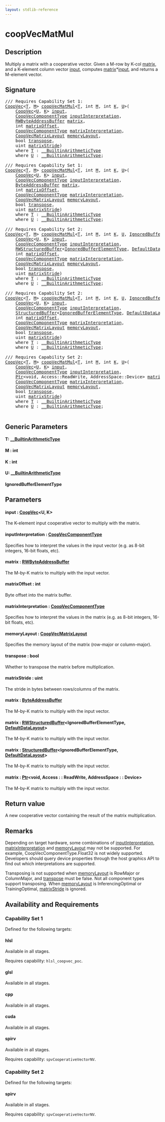 ```yaml
---
layout: stdlib-reference
---
```


# coopVecMatMul

## Description

Multiply a matrix with a cooperative vector. Given a M-row by K-col <span class='code'><a href="coopvecmatmul-47a.html#decl-matrix" class="code_param">matrix</a></span>, and a K-element column vector <span class='code'><a href="coopvecmatmul-47a.html#decl-input" class="code_param">input</a></span>, computes <span class='code'><a href="coopvecmatmul-47a.html#decl-matrix" class="code_param">matrix</a>*<a href="coopvecmatmul-47a.html#decl-input" class="code_param">input</a></span>, and
returns a M-element vector.



## Signature 

<pre>
/// Requires Capability Set 1:
<a href="../types/coopvec-04/index.html" class="code_type">CoopVec</a>&lt;<a href="coopvecmatmul-47a.html#typeparam-T" class="code_type">T</a>, <a href="coopvecmatmul-47a.html#decl-M" class="code_var">M</a>&gt; <a href="coopvecmatmul-47a.html">coopVecMatMul</a>&lt;<a href="coopvecmatmul-47a.html#typeparam-T" class="code_type">T</a>, <span class="code_keyword">int</span> <a href="coopvecmatmul-47a.html#decl-M" class="code_var">M</a>, <span class="code_keyword">int</span> <a href="coopvecmatmul-47a.html#decl-K" class="code_var">K</a>, <a href="coopvecmatmul-47a.html#typeparam-U" class="code_type">U</a>&gt;(
    <a href="../types/coopvec-04/index.html" class="code_type">CoopVec</a>&lt;<a href="coopvecmatmul-47a.html#typeparam-U" class="code_type">U</a>, <a href="coopvecmatmul-47a.html#decl-K" class="code_var">K</a>&gt; <a href="coopvecmatmul-47a.html#decl-input" class="code_param">input</a>,
    <a href="../types/coopveccomponenttype-047g/index.html" class="code_type">CoopVecComponentType</a> <a href="coopvecmatmul-47a.html#decl-inputInterpretation" class="code_param">inputInterpretation</a>,
    <a href="../types/rwbyteaddressbuffer-0126d/index.html" class="code_type">RWByteAddressBuffer</a> <a href="coopvecmatmul-47a.html#decl-matrix" class="code_param">matrix</a>,
    <span class="code_keyword">int</span> <a href="coopvecmatmul-47a.html#decl-matrixOffset" class="code_param">matrixOffset</a>,
    <a href="../types/coopveccomponenttype-047g/index.html" class="code_type">CoopVecComponentType</a> <a href="coopvecmatmul-47a.html#decl-matrixInterpretation" class="code_param">matrixInterpretation</a>,
    <a href="../types/coopvecmatrixlayout-047d/index.html" class="code_type">CoopVecMatrixLayout</a> <a href="coopvecmatmul-47a.html#decl-memoryLayout" class="code_param">memoryLayout</a>,
    <span class="code_keyword">bool</span> <a href="coopvecmatmul-47a.html#decl-transpose" class="code_param">transpose</a>,
    <span class="code_keyword">uint</span> <a href="coopvecmatmul-47a.html#decl-matrixStride" class="code_param">matrixStride</a>)
    <span class='code_keyword'>where</span> <a href="coopvecmatmul-47a.html#typeparam-T" class="code_type">T</a> : <a href="../interfaces/0_builtinarithmetictype-029j/index.html" class="code_type">__BuiltinArithmeticType</a>
    <span class='code_keyword'>where</span> <a href="coopvecmatmul-47a.html#typeparam-U" class="code_type">U</a> : <a href="../interfaces/0_builtinarithmetictype-029j/index.html" class="code_type">__BuiltinArithmeticType</a>;

/// Requires Capability Set 1:
<a href="../types/coopvec-04/index.html" class="code_type">CoopVec</a>&lt;<a href="coopvecmatmul-47a.html#typeparam-T" class="code_type">T</a>, <a href="coopvecmatmul-47a.html#decl-M" class="code_var">M</a>&gt; <a href="coopvecmatmul-47a.html">coopVecMatMul</a>&lt;<a href="coopvecmatmul-47a.html#typeparam-T" class="code_type">T</a>, <span class="code_keyword">int</span> <a href="coopvecmatmul-47a.html#decl-M" class="code_var">M</a>, <span class="code_keyword">int</span> <a href="coopvecmatmul-47a.html#decl-K" class="code_var">K</a>, <a href="coopvecmatmul-47a.html#typeparam-U" class="code_type">U</a>&gt;(
    <a href="../types/coopvec-04/index.html" class="code_type">CoopVec</a>&lt;<a href="coopvecmatmul-47a.html#typeparam-U" class="code_type">U</a>, <a href="coopvecmatmul-47a.html#decl-K" class="code_var">K</a>&gt; <a href="coopvecmatmul-47a.html#decl-input" class="code_param">input</a>,
    <a href="../types/coopveccomponenttype-047g/index.html" class="code_type">CoopVecComponentType</a> <a href="coopvecmatmul-47a.html#decl-inputInterpretation" class="code_param">inputInterpretation</a>,
    <a href="../types/byteaddressbuffer-04b/index.html" class="code_type">ByteAddressBuffer</a> <a href="coopvecmatmul-47a.html#decl-matrix" class="code_param">matrix</a>,
    <span class="code_keyword">int</span> <a href="coopvecmatmul-47a.html#decl-matrixOffset" class="code_param">matrixOffset</a>,
    <a href="../types/coopveccomponenttype-047g/index.html" class="code_type">CoopVecComponentType</a> <a href="coopvecmatmul-47a.html#decl-matrixInterpretation" class="code_param">matrixInterpretation</a>,
    <a href="../types/coopvecmatrixlayout-047d/index.html" class="code_type">CoopVecMatrixLayout</a> <a href="coopvecmatmul-47a.html#decl-memoryLayout" class="code_param">memoryLayout</a>,
    <span class="code_keyword">bool</span> <a href="coopvecmatmul-47a.html#decl-transpose" class="code_param">transpose</a>,
    <span class="code_keyword">uint</span> <a href="coopvecmatmul-47a.html#decl-matrixStride" class="code_param">matrixStride</a>)
    <span class='code_keyword'>where</span> <a href="coopvecmatmul-47a.html#typeparam-T" class="code_type">T</a> : <a href="../interfaces/0_builtinarithmetictype-029j/index.html" class="code_type">__BuiltinArithmeticType</a>
    <span class='code_keyword'>where</span> <a href="coopvecmatmul-47a.html#typeparam-U" class="code_type">U</a> : <a href="../interfaces/0_builtinarithmetictype-029j/index.html" class="code_type">__BuiltinArithmeticType</a>;

/// Requires Capability Set 2:
<a href="../types/coopvec-04/index.html" class="code_type">CoopVec</a>&lt;<a href="coopvecmatmul-47a.html#typeparam-T" class="code_type">T</a>, <a href="coopvecmatmul-47a.html#decl-M" class="code_var">M</a>&gt; <a href="coopvecmatmul-47a.html">coopVecMatMul</a>&lt;<a href="coopvecmatmul-47a.html#typeparam-T" class="code_type">T</a>, <span class="code_keyword">int</span> <a href="coopvecmatmul-47a.html#decl-M" class="code_var">M</a>, <span class="code_keyword">int</span> <a href="coopvecmatmul-47a.html#decl-K" class="code_var">K</a>, <a href="coopvecmatmul-47a.html#typeparam-U" class="code_type">U</a>, <a href="coopvecmatmul-47a.html#typeparam-IgnoredBufferElementType" class="code_type">IgnoredBufferElementType</a>&gt;(
    <a href="../types/coopvec-04/index.html" class="code_type">CoopVec</a>&lt;<a href="coopvecmatmul-47a.html#typeparam-U" class="code_type">U</a>, <a href="coopvecmatmul-47a.html#decl-K" class="code_var">K</a>&gt; <a href="coopvecmatmul-47a.html#decl-input" class="code_param">input</a>,
    <a href="../types/coopveccomponenttype-047g/index.html" class="code_type">CoopVecComponentType</a> <a href="coopvecmatmul-47a.html#decl-inputInterpretation" class="code_param">inputInterpretation</a>,
    <a href="../types/rwstructuredbuffer-012c/index.html" class="code_type">RWStructuredBuffer</a>&lt;<a href="coopvecmatmul-47a.html#typeparam-IgnoredBufferElementType" class="code_type">IgnoredBufferElementType</a>, <a href="../types/defaultdatalayout-07b/index.html" class="code_type">DefaultDataLayout</a>&gt; <a href="coopvecmatmul-47a.html#decl-matrix" class="code_param">matrix</a>,
    <span class="code_keyword">int</span> <a href="coopvecmatmul-47a.html#decl-matrixOffset" class="code_param">matrixOffset</a>,
    <a href="../types/coopveccomponenttype-047g/index.html" class="code_type">CoopVecComponentType</a> <a href="coopvecmatmul-47a.html#decl-matrixInterpretation" class="code_param">matrixInterpretation</a>,
    <a href="../types/coopvecmatrixlayout-047d/index.html" class="code_type">CoopVecMatrixLayout</a> <a href="coopvecmatmul-47a.html#decl-memoryLayout" class="code_param">memoryLayout</a>,
    <span class="code_keyword">bool</span> <a href="coopvecmatmul-47a.html#decl-transpose" class="code_param">transpose</a>,
    <span class="code_keyword">uint</span> <a href="coopvecmatmul-47a.html#decl-matrixStride" class="code_param">matrixStride</a>)
    <span class='code_keyword'>where</span> <a href="coopvecmatmul-47a.html#typeparam-T" class="code_type">T</a> : <a href="../interfaces/0_builtinarithmetictype-029j/index.html" class="code_type">__BuiltinArithmeticType</a>
    <span class='code_keyword'>where</span> <a href="coopvecmatmul-47a.html#typeparam-U" class="code_type">U</a> : <a href="../interfaces/0_builtinarithmetictype-029j/index.html" class="code_type">__BuiltinArithmeticType</a>;

/// Requires Capability Set 2:
<a href="../types/coopvec-04/index.html" class="code_type">CoopVec</a>&lt;<a href="coopvecmatmul-47a.html#typeparam-T" class="code_type">T</a>, <a href="coopvecmatmul-47a.html#decl-M" class="code_var">M</a>&gt; <a href="coopvecmatmul-47a.html">coopVecMatMul</a>&lt;<a href="coopvecmatmul-47a.html#typeparam-T" class="code_type">T</a>, <span class="code_keyword">int</span> <a href="coopvecmatmul-47a.html#decl-M" class="code_var">M</a>, <span class="code_keyword">int</span> <a href="coopvecmatmul-47a.html#decl-K" class="code_var">K</a>, <a href="coopvecmatmul-47a.html#typeparam-U" class="code_type">U</a>, <a href="coopvecmatmul-47a.html#typeparam-IgnoredBufferElementType" class="code_type">IgnoredBufferElementType</a>&gt;(
    <a href="../types/coopvec-04/index.html" class="code_type">CoopVec</a>&lt;<a href="coopvecmatmul-47a.html#typeparam-U" class="code_type">U</a>, <a href="coopvecmatmul-47a.html#decl-K" class="code_var">K</a>&gt; <a href="coopvecmatmul-47a.html#decl-input" class="code_param">input</a>,
    <a href="../types/coopveccomponenttype-047g/index.html" class="code_type">CoopVecComponentType</a> <a href="coopvecmatmul-47a.html#decl-inputInterpretation" class="code_param">inputInterpretation</a>,
    <a href="../types/structuredbuffer-0a/index.html" class="code_type">StructuredBuffer</a>&lt;<a href="coopvecmatmul-47a.html#typeparam-IgnoredBufferElementType" class="code_type">IgnoredBufferElementType</a>, <a href="../types/defaultdatalayout-07b/index.html" class="code_type">DefaultDataLayout</a>&gt; <a href="coopvecmatmul-47a.html#decl-matrix" class="code_param">matrix</a>,
    <span class="code_keyword">int</span> <a href="coopvecmatmul-47a.html#decl-matrixOffset" class="code_param">matrixOffset</a>,
    <a href="../types/coopveccomponenttype-047g/index.html" class="code_type">CoopVecComponentType</a> <a href="coopvecmatmul-47a.html#decl-matrixInterpretation" class="code_param">matrixInterpretation</a>,
    <a href="../types/coopvecmatrixlayout-047d/index.html" class="code_type">CoopVecMatrixLayout</a> <a href="coopvecmatmul-47a.html#decl-memoryLayout" class="code_param">memoryLayout</a>,
    <span class="code_keyword">bool</span> <a href="coopvecmatmul-47a.html#decl-transpose" class="code_param">transpose</a>,
    <span class="code_keyword">uint</span> <a href="coopvecmatmul-47a.html#decl-matrixStride" class="code_param">matrixStride</a>)
    <span class='code_keyword'>where</span> <a href="coopvecmatmul-47a.html#typeparam-T" class="code_type">T</a> : <a href="../interfaces/0_builtinarithmetictype-029j/index.html" class="code_type">__BuiltinArithmeticType</a>
    <span class='code_keyword'>where</span> <a href="coopvecmatmul-47a.html#typeparam-U" class="code_type">U</a> : <a href="../interfaces/0_builtinarithmetictype-029j/index.html" class="code_type">__BuiltinArithmeticType</a>;

/// Requires Capability Set 2:
<a href="../types/coopvec-04/index.html" class="code_type">CoopVec</a>&lt;<a href="coopvecmatmul-47a.html#typeparam-T" class="code_type">T</a>, <a href="coopvecmatmul-47a.html#decl-M" class="code_var">M</a>&gt; <a href="coopvecmatmul-47a.html">coopVecMatMul</a>&lt;<a href="coopvecmatmul-47a.html#typeparam-T" class="code_type">T</a>, <span class="code_keyword">int</span> <a href="coopvecmatmul-47a.html#decl-M" class="code_var">M</a>, <span class="code_keyword">int</span> <a href="coopvecmatmul-47a.html#decl-K" class="code_var">K</a>, <a href="coopvecmatmul-47a.html#typeparam-U" class="code_type">U</a>&gt;(
    <a href="../types/coopvec-04/index.html" class="code_type">CoopVec</a>&lt;<a href="coopvecmatmul-47a.html#typeparam-U" class="code_type">U</a>, <a href="coopvecmatmul-47a.html#decl-K" class="code_var">K</a>&gt; <a href="coopvecmatmul-47a.html#decl-input" class="code_param">input</a>,
    <a href="../types/coopveccomponenttype-047g/index.html" class="code_type">CoopVecComponentType</a> <a href="coopvecmatmul-47a.html#decl-inputInterpretation" class="code_param">inputInterpretation</a>,
    <a href="../types/ptr-0/index.html" class="code_type">Ptr</a>&lt;<span class="code_keyword">void</span>, Access::ReadWrite, AddressSpace::Device&gt; <a href="coopvecmatmul-47a.html#decl-matrix" class="code_param">matrix</a>,
    <a href="../types/coopveccomponenttype-047g/index.html" class="code_type">CoopVecComponentType</a> <a href="coopvecmatmul-47a.html#decl-matrixInterpretation" class="code_param">matrixInterpretation</a>,
    <a href="../types/coopvecmatrixlayout-047d/index.html" class="code_type">CoopVecMatrixLayout</a> <a href="coopvecmatmul-47a.html#decl-memoryLayout" class="code_param">memoryLayout</a>,
    <span class="code_keyword">bool</span> <a href="coopvecmatmul-47a.html#decl-transpose" class="code_param">transpose</a>,
    <span class="code_keyword">uint</span> <a href="coopvecmatmul-47a.html#decl-matrixStride" class="code_param">matrixStride</a>)
    <span class='code_keyword'>where</span> <a href="coopvecmatmul-47a.html#typeparam-T" class="code_type">T</a> : <a href="../interfaces/0_builtinarithmetictype-029j/index.html" class="code_type">__BuiltinArithmeticType</a>
    <span class='code_keyword'>where</span> <a href="coopvecmatmul-47a.html#typeparam-U" class="code_type">U</a> : <a href="../interfaces/0_builtinarithmetictype-029j/index.html" class="code_type">__BuiltinArithmeticType</a>;

</pre>

## Generic Parameters

####  <a id="typeparam-T"></a>T: [\_\_BuiltinArithmeticType](../interfaces/0_builtinarithmetictype-029j/index.html)
####  <a id="decl-M"></a>M  : int
####  <a id="decl-K"></a>K  : int
####  <a id="typeparam-U"></a>U: [\_\_BuiltinArithmeticType](../interfaces/0_builtinarithmetictype-029j/index.html)
####  <a id="typeparam-IgnoredBufferElementType"></a>IgnoredBufferElementType

## Parameters

####  <a id="decl-input"></a>input  : [CoopVec](../types/coopvec-04/index.html)\<U, K\>
The K-element input cooperative vector to multiply with the matrix.

####  <a id="decl-inputInterpretation"></a>inputInterpretation  : [CoopVecComponentType](../types/coopveccomponenttype-047g/index.html)
Specifies how to interpret the values in the input vector (e.g. as 8-bit integers, 16-bit floats, etc).

####  <a id="decl-matrix"></a>matrix  : [RWByteAddressBuffer](../types/rwbyteaddressbuffer-0126d/index.html)
The M-by-K matrix to multiply with the input vector.

####  <a id="decl-matrixOffset"></a>matrixOffset  : int
Byte offset into the matrix buffer.

####  <a id="decl-matrixInterpretation"></a>matrixInterpretation  : [CoopVecComponentType](../types/coopveccomponenttype-047g/index.html)
Specifies how to interpret the values in the matrix (e.g. as 8-bit integers, 16-bit floats, etc).

####  <a id="decl-memoryLayout"></a>memoryLayout  : [CoopVecMatrixLayout](../types/coopvecmatrixlayout-047d/index.html)
Specifies the memory layout of the matrix (row-major or column-major).

####  <a id="decl-transpose"></a>transpose  : bool
Whether to transpose the matrix before multiplication.

####  <a id="decl-matrixStride"></a>matrixStride  : uint
The stride in bytes between rows/columns of the matrix.

####  <a id="decl-matrix"></a>matrix  : [ByteAddressBuffer](../types/byteaddressbuffer-04b/index.html)
The M-by-K matrix to multiply with the input vector.

####  <a id="decl-matrix"></a>matrix  : [RWStructuredBuffer](../types/rwstructuredbuffer-012c/index.html)\<IgnoredBufferElementType, [DefaultDataLayout](../types/defaultdatalayout-07b/index.html)\>
The M-by-K matrix to multiply with the input vector.

####  <a id="decl-matrix"></a>matrix  : [StructuredBuffer](../types/structuredbuffer-0a/index.html)\<IgnoredBufferElementType, [DefaultDataLayout](../types/defaultdatalayout-07b/index.html)\>
The M-by-K matrix to multiply with the input vector.

####  <a id="decl-matrix"></a>matrix  : [Ptr](../types/ptr-0/index.html)\<void, Access : : ReadWrite, AddressSpace : : Device\>
The M-by-K matrix to multiply with the input vector.


## Return value
A new cooperative vector containing the result of the matrix multiplication.

## Remarks
Depending on target hardware, some combinations of <span class='code'><a href="coopvecmatmul-47a.html#decl-inputInterpretation" class="code_param">inputInterpretation</a></span>, <span class='code'><a href="coopvecmatmul-47a.html#decl-matrixInterpretation" class="code_param">matrixInterpretation</a></span> and <span class='code'><a href="coopvecmatmul-47a.html#decl-memoryLayout" class="code_param">memoryLayout</a></span> may not be supported.
For example, CoopVecComponentType.Float32 is not widely supported. Developers should query device properties through the host graphics API to
find out which interpretations are supported.

Transposing is not supported when <span class='code'><a href="coopvecmatmul-47a.html#decl-memoryLayout" class="code_param">memoryLayout</a></span> is <span class='code'>RowMajor</span> or <span class='code'>ColumnMajor</span>, and <span class='code'><a href="coopvecmatmul-47a.html#decl-transpose" class="code_param">transpose</a></span> must be <span class='code'>false</span>.
Not all component types support transposing.
When <span class='code'><a href="coopvecmatmul-47a.html#decl-memoryLayout" class="code_param">memoryLayout</a></span> is <span class='code'>InferencingOptimal</span> or <span class='code'>TrainingOptimal</span>, <span class='code'><a href="coopvecmatmul-47a.html#decl-matrixStride" class="code_param">matrixStride</a></span> is ignored.


## Availability and Requirements

### Capability Set 1

Defined for the following targets:

#### hlsl
Available in all stages.

Requires capability: `hlsl_coopvec_poc`.
#### glsl
Available in all stages.

#### cpp
Available in all stages.

#### cuda
Available in all stages.

#### spirv
Available in all stages.

Requires capability: `spvCooperativeVectorNV`.

### Capability Set 2

Defined for the following targets:

#### spirv
Available in all stages.

Requires capability: `spvCooperativeVectorNV`.


